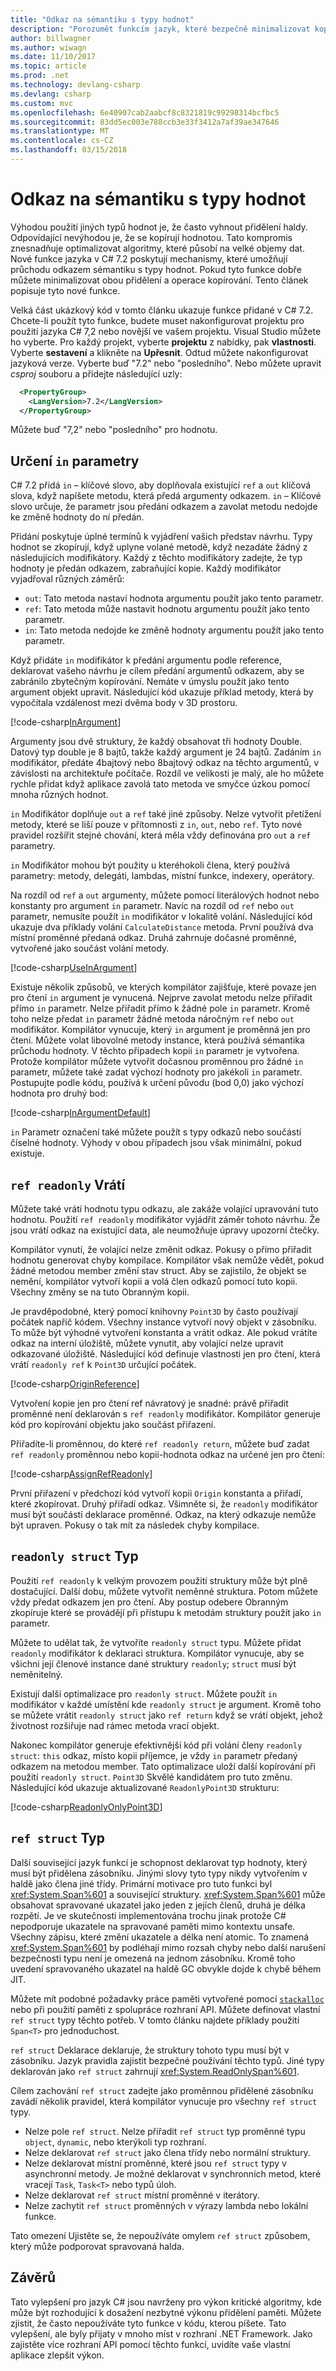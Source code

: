 ```yaml
---
title: "Odkaz na sémantiku s typy hodnot"
description: "Porozumět funkcím jazyk, které bezpečně minimalizovat kopírování struktury"
author: billwagner
ms.author: wiwagn
ms.date: 11/10/2017
ms.topic: article
ms.prod: .net
ms.technology: devlang-csharp
ms.devlang: csharp
ms.custom: mvc
ms.openlocfilehash: 6e40907cab2aabcf8c8321819c99298314bcfbc5
ms.sourcegitcommit: 83dd5ec003e788ccb3e33f3412a7af39ae347646
ms.translationtype: MT
ms.contentlocale: cs-CZ
ms.lasthandoff: 03/15/2018
---
```

# <a name="reference-semantics-with-value-types"></a>Odkaz na sémantiku s typy hodnot

Výhodou použití jiných typů hodnot je, že často vyhnout přidělení haldy.
Odpovídající nevýhodou je, že se kopírují hodnotou. Tato kompromis znesnadňuje optimalizovat algoritmy, které působí na velké objemy dat. Nové funkce jazyka v C# 7.2 poskytují mechanismy, které umožňují průchodu odkazem sémantiku s typy hodnot. Pokud tyto funkce dobře můžete minimalizovat obou přidělení a operace kopírování. Tento článek popisuje tyto nové funkce.

Velká část ukázkový kód v tomto článku ukazuje funkce přidané v C# 7.2. Chcete-li použít tyto funkce, budete muset nakonfigurovat projektu pro použití jazyka C# 7,2 nebo novější ve vašem projektu. Visual Studio můžete ho vyberte. Pro každý projekt, vyberte **projektu** z nabídky, pak **vlastnosti**. Vyberte **sestavení** a klikněte na **Upřesnit**. Odtud můžete nakonfigurovat jazyková verze. Vyberte buď "7.2" nebo "posledního".  Nebo můžete upravit *csproj* souboru a přidejte následující uzly:

```XML
  <PropertyGroup>
    <LangVersion>7.2</LangVersion>
  </PropertyGroup>
```

Můžete buď "7,2" nebo "posledního" pro hodnotu.

## <a name="specifying-in-parameters"></a>Určení `in` parametry

C# 7.2 přidá `in` – klíčové slovo, aby doplňovala existující `ref` a `out` klíčová slova, když napíšete metodu, která předá argumenty odkazem. `in` – Klíčové slovo určuje, že parametr jsou předání odkazem a zavolat metodu nedojde ke změně hodnoty do ní předán. 

Přidání poskytuje úplné termínů k vyjádření vašich představ návrhu. Typy hodnot se zkopírují, když uplyne volané metodě, když nezadáte žádný z následujících modifikátory. Každý z těchto modifikátory zadejte, že typ hodnoty je předán odkazem, zabraňující kopie. Každý modifikátor vyjadřoval různých záměrů:

- `out`: Tato metoda nastaví hodnota argumentu použít jako tento parametr.
- `ref`: Tato metoda může nastavit hodnotu argumentu použít jako tento parametr.
- `in`: Tato metoda nedojde ke změně hodnoty argumentu použít jako tento parametr.

Když přidáte `in` modifikátor k předání argumentu podle reference, deklarovat vašeho návrhu je cílem předání argumentů odkazem, aby se zabránilo zbytečným kopírování. Nemáte v úmyslu použít jako tento argument objekt upravit. Následující kód ukazuje příklad metody, která by vypočítala vzdálenost mezi dvěma body v 3D prostoru. 

[!code-csharp[InArgument](../../samples/csharp/reference-semantics/Program.cs#InArgument "Specifying an In argument")]

Argumenty jsou dvě struktury, že každý obsahovat tři hodnoty Double. Datový typ double je 8 bajtů, takže každý argument je 24 bajtů. Zadáním `in` modifikátor, předáte 4bajtový nebo 8bajtový odkaz na těchto argumentů, v závislosti na architektuře počítače. Rozdíl ve velikosti je malý, ale ho můžete rychle přidat když aplikace zavolá tato metoda ve smyčce úzkou pomocí mnoha různých hodnot.
 
`in` Modifikátor doplňuje `out` a `ref` také jiné způsoby. Nelze vytvořit přetížení metody, které se liší pouze v přítomnosti z `in`, `out`, nebo `ref`. Tyto nové pravidel rozšířit stejné chování, která měla vždy definována pro `out` a `ref` parametry.

`in` Modifikátor mohou být použity u kteréhokoli člena, který používá parametry: metody, delegáti, lambdas, místní funkce, indexery, operátory.

Na rozdíl od `ref` a `out` argumenty, můžete pomocí literálových hodnot nebo konstanty pro argument `in` parametr. Navíc na rozdíl od `ref` nebo `out` parametr, nemusíte použít `in` modifikátor v lokalitě volání. Následující kód ukazuje dva příklady volání `CalculateDistance` metoda. První používá dva místní proměnné předaná odkaz. Druhá zahrnuje dočasné proměnné, vytvořené jako součást volání metody. 

[!code-csharp[UseInArgument](../../samples/csharp/reference-semantics/Program.cs#UseInArgument "Specifying an In argument")]

Existuje několik způsobů, ve kterých kompilátor zajišťuje, které povaze jen pro čtení `in` argument je vynucená.  Nejprve zavolat metodu nelze přiřadit přímo `in` parametr. Nelze přiřadit přímo k žádné pole `in` parametr. Kromě toho nelze předat `in` parametr žádné metoda náročným `ref` nebo `out` modifikátor.
Kompilátor vynucuje, který `in` argument je proměnná jen pro čtení. Můžete volat libovolné metody instance, která používá sémantika průchodu hodnoty. V těchto případech kopii `in` parametr je vytvořena. Protože kompilátor můžete vytvořit dočasnou proměnnou pro žádné `in` parametr, můžete také zadat výchozí hodnoty pro jakékoli `in` parametr. Postupujte podle kódu, používá k určení původu (bod 0,0) jako výchozí hodnota pro druhý bod:

[!code-csharp[InArgumentDefault](../../samples/csharp/reference-semantics/Program.cs#InArgumentDefault "Specifying defaults for an in parameter")]

`in` Parametr označení také můžete použít s typy odkazů nebo součástí číselné hodnoty. Výhody v obou případech jsou však minimální, pokud existuje.

## <a name="ref-readonly-returns"></a>`ref readonly` Vrátí

Můžete také vrátí hodnotu typu odkazu, ale zakáže volající upravování tuto hodnotu. Použití `ref readonly` modifikátor vyjádřit záměr tohoto návrhu. Že jsou vrátí odkaz na existující data, ale neumožňuje úpravy upozorní čtečky. 

Kompilátor vynutí, že volající nelze změnit odkaz. Pokusy o přímo přiřadit hodnotu generovat chyby kompilace. Kompilátor však nemůže vědět, pokud žádné metodou member změní stav struct.
Aby se zajistilo, že objekt se nemění, kompilátor vytvoří kopii a volá člen odkazů pomocí tuto kopii. Všechny změny se na tuto Obranným kopii. 

Je pravděpodobné, který pomocí knihovny `Point3D` by často používají počátek napříč kódem. Všechny instance vytvoří nový objekt v zásobníku. To může být výhodné vytvoření konstanta a vrátit odkaz. Ale pokud vrátíte odkaz na interní úložiště, můžete vynutit, aby volající nelze upravit odkazované úložiště. Následující kód definuje vlastnosti jen pro čtení, která vrátí `readonly ref` k `Point3D` určující počátek.

[!code-csharp[OriginReference](../../samples/csharp/reference-semantics/Point3D.cs#OriginReference "Creating a readonly Origin reference")]

Vytvoření kopie jen pro čtení ref návratový je snadné: právě přiřadit proměnné není deklarován s `ref readonly` modifikátor. Kompilátor generuje kód pro kopírování objektu jako součást přiřazení. 

Přiřadíte-li proměnnou, do které `ref readonly return`, můžete buď zadat `ref readonly` proměnnou nebo kopii-hodnota odkaz na určené jen pro čtení:

[!code-csharp[AssignRefReadonly](../../samples/csharp/reference-semantics/Program.cs#AssignRefReadonly "Assigning a ref readonly")]

První přiřazení v předchozí kód vytvoří kopii `Origin` konstanta a přiřadí, které zkopírovat. Druhý přiřadí odkaz. Všimněte si, že `readonly` modifikátor musí být součástí deklarace proměnné. Odkaz, na který odkazuje nemůže být upraven. Pokusy o tak mít za následek chyby kompilace.

## <a name="readonly-struct-type"></a>`readonly struct` Typ

Použití `ref readonly` k velkým provozem použití struktury může být plně dostačující.
Další dobu, můžete vytvořit neměnné struktura. Potom můžete vždy předat odkazem jen pro čtení. Aby postup odebere Obranným zkopíruje které se provádějí při přístupu k metodám struktury použít jako `in` parametr.

Můžete to udělat tak, že vytvoříte `readonly struct` typu. Můžete přidat `readonly` modifikátor k deklaraci struktura. Kompilátor vynucuje, aby se všichni její členové instance dané struktury `readonly`; `struct` musí být neměnitelný.

Existují další optimalizace pro `readonly struct`. Můžete použít `in` modifikátor v každé umístění kde `readonly struct` je argument. Kromě toho se můžete vrátit `readonly struct` jako `ref return` když se vrátí objekt, jehož životnost rozšiřuje nad rámec metoda vrací objekt.

Nakonec kompilátor generuje efektivnější kód při volání členy `readonly struct`: `this` odkaz, místo kopii příjemce, je vždy `in` parametr předaný odkazem na metodou member. Tato optimalizace uloží další kopírování při použití `readonly struct`. `Point3D` Skvělé kandidátem pro tuto změnu. Následující kód ukazuje aktualizované `ReadonlyPoint3D` strukturu:

[!code-csharp[ReadonlyOnlyPoint3D](../../samples/csharp/reference-semantics/Point3D.cs#ReadonlyOnlyPoint3D "Defining an immutable structure")]

## <a name="ref-struct-type"></a>`ref struct` Typ

Další související jazyk funkcí je schopnost deklarovat typ hodnoty, který musí být přidělena zásobníku. Jinými slovy tyto typy nikdy vytvořením v haldě jako člena jiné třídy. Primární motivace pro tuto funkci byl <xref:System.Span%601> a související struktury. <xref:System.Span%601> může obsahovat spravované ukazatel jako jeden z jejích členů, druhá je délka rozpětí. Je ve skutečnosti implementována trochu jinak protože C# nepodporuje ukazatele na spravované paměti mimo kontextu unsafe. Všechny zápisu, které změní ukazatele a délka není atomic. To znamená <xref:System.Span%601> by podléhají mimo rozsah chyby nebo další narušení bezpečnosti typu není je omezená na jednom zásobníku. Kromě toho uvedení spravovaného ukazatel na haldě GC obvykle dojde k chybě během JIT.

Můžete mít podobné požadavky práce paměti vytvořené pomocí [ `stackalloc` ](language-reference/keywords/stackalloc.md) nebo při použití paměti z spolupráce rozhraní API. Můžete definovat vlastní `ref struct` typy těchto potřeb. V tomto článku najdete příklady použití `Span<T>` pro jednoduchost.

`ref struct` Deklarace deklaruje, že struktury tohoto typu musí být v zásobníku. Jazyk pravidla zajistit bezpečné používání těchto typů. Jiné typy deklarován jako `ref struct` zahrnují <xref:System.ReadOnlySpan%601>. 

Cílem zachování `ref struct` zadejte jako proměnnou přidělené zásobníku zavádí několik pravidel, která kompilátor vynucuje pro všechny `ref struct` typy.

- Nelze pole `ref struct`. Nelze přiřadit `ref struct` typ proměnné typu `object`, `dynamic`, nebo kterýkoli typ rozhraní.
- Nelze deklarovat `ref struct` jako člena třídy nebo normální struktury.
- Nelze deklarovat místní proměnné, které jsou `ref struct` typy v asynchronní metody. Je možné deklarovat v synchronních metod, které vracejí `Task`, `Task<T>` nebo typů úloh.
- Nelze deklarovat `ref struct` místní proměnné v iterátory.
- Nelze zachytit `ref struct` proměnných v výrazy lambda nebo lokální funkce.

Tato omezení Ujistěte se, že nepoužíváte omylem `ref struct` způsobem, který může podporovat spravovaná halda.

## <a name="conclusions"></a>Závěrů

Tato vylepšení pro jazyk C# jsou navrženy pro výkon kritické algoritmy, kde může být rozhodující k dosažení nezbytné výkonu přidělení paměti. Můžete zjistit, že často nepoužíváte tyto funkce v kódu, kterou píšete. Tato vylepšení, ale byly přijaty v mnoho míst v rozhraní .NET Framework. Jako zajistěte více rozhraní API pomocí těchto funkcí, uvidíte vaše vlastní aplikace zlepšit výkon.
